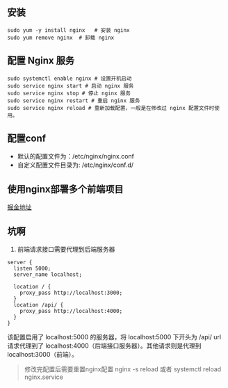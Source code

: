 ## 安装

```shell
sudo yum -y install nginx   # 安装 nginx
sudo yum remove nginx  # 卸载 nginx
```
## 配置 Nginx 服务
```shell
sudo systemctl enable nginx # 设置开机启动 
sudo service nginx start # 启动 nginx 服务
sudo service nginx stop # 停止 nginx 服务
sudo service nginx restart # 重启 nginx 服务
sudo service nginx reload # 重新加载配置，一般是在修改过 nginx 配置文件时使用。
```
## 配置conf
  - 默认的配置文件为：/etc/nginx/nginx.conf
  - 自定义配置文件目录为: /etc/nginx/conf.d/


## 使用nginx部署多个前端项目

[掘金地址](https://juejin.cn/post/6844904183879958541 "掘金")

## 坑啊
   1. 前端请求接口需要代理到后端服务器
```shell
server {
  listen 5000;
  server_name localhost;

  location / {
    proxy_pass http://localhost:3000;
  }
  location /api/ {
    proxy_pass http://localhost:4000;
  }
}

```
该配置启用了 localhost:5000 的服务器，将 localhost:5000 下开头为 /api/ url 请求代理到了 localhost:4000（后端接口服务器）。其他请求则是代理到 localhost:3000（前端）。

>修改完配置后需要重置nginx配置  nginx -s reload 或者 systemctl reload nginx.service
